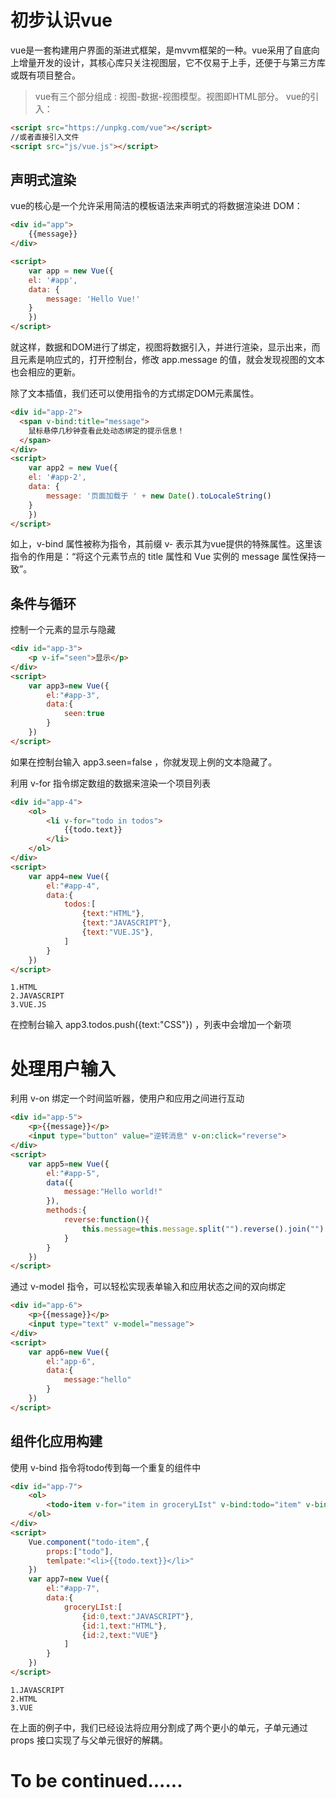 # 初步认识vue
vue是一套构建用户界面的渐进式框架，是mvvm框架的一种。vue采用了自底向上增量开发的设计，其核心库只关注视图层，它不仅易于上手，还便于与第三方库或既有项目整合。
> vue有三个部分组成 : 视图-数据-视图模型。视图即HTML部分。
> vue的引入：
```html
<script src="https://unpkg.com/vue"></script>
//或者直接引入文件
<script src="js/vue.js"></script>
```
## 声明式渲染
vue的核心是一个允许采用简洁的模板语法来声明式的将数据渲染进 DOM：
```html
<div id="app">
    {{message}}
</div>

<script>
    var app = new Vue({
    el: '#app',
    data: {
        message: 'Hello Vue!'
    }
    })
</script>
```
就这样，数据和DOM进行了绑定，视图将数据引入，并进行渲染，显示出来，而且元素是响应式的，打开控制台，修改 app.message 的值，就会发现视图的文本也会相应的更新。

除了文本插值，我们还可以使用指令的方式绑定DOM元素属性。
```html
<div id="app-2">
  <span v-bind:title="message">
    鼠标悬停几秒钟查看此处动态绑定的提示信息！
  </span>
</div>
<script>
    var app2 = new Vue({
    el: '#app-2',
    data: {
        message: '页面加载于 ' + new Date().toLocaleString()
    }
    })
</script>
```
如上，v-bind 属性被称为指令，其前缀 v- 表示其为vue提供的特殊属性。这里该指令的作用是：“将这个元素节点的 title 属性和 Vue 实例的 message 属性保持一致”。

## 条件与循环

控制一个元素的显示与隐藏
```html
<div id="app-3">
    <p v-if="seen">显示</p>
</div>
<script>
    var app3=new Vue({
        el:"#app-3",
        data:{
            seen:true
        }
    })
</script>
```
如果在控制台输入 app3.seen=false ，你就发现上例的文本隐藏了。

利用 v-for 指令绑定数组的数据来渲染一个项目列表
```html
<div id="app-4">
    <ol>
        <li v-for="todo in todos">
            {{todo.text}}
        </li>
    </ol>
</div>
<script>
    var app4=new Vue({
        el:"#app-4",
        data:{
            todos:[
                {text:"HTML"},
                {text:"JAVASCRIPT"},
                {text:"VUE.JS"},
            ]
        }
    })
</script>
```
```
1.HTML
2.JAVASCRIPT
3.VUE.JS
```
在控制台输入 app3.todos.push({text:"CSS"}) ，列表中会增加一个新项

# 处理用户输入
利用 v-on 绑定一个时间监听器，使用户和应用之间进行互动
```html
<div id="app-5">
    <p>{{message}}</p>
    <input type="button" value="逆转消息" v-on:click="reverse">
</div>
<script>
    var app5=new Vue({
        el:"#app-5",
        data({
            message:"Hello world!"
        }),
        methods:{
            reverse:function(){
                this.message=this.message.split("").reverse().join("")
            }
        }
    })
</script>
```
通过 v-model 指令，可以轻松实现表单输入和应用状态之间的双向绑定
```html
<div id="app-6">
    <p>{{message}}</p>
    <input type="text" v-model="message">
</div>
<script>
    var app6=new Vue({
        el:"app-6",
        data:{
            message:"hello"
        }
    })
</script>
```
## 组件化应用构建
使用 v-bind 指令将todo传到每一个重复的组件中
```html
<div id="app-7">
    <ol>
        <todo-item v-for="item in groceryLIst" v-bind:todo="item" v-bind:key="item.id"></todo-item>
    </ol>
</div>
<script>
    Vue.component("todo-item",{
        props:["todo"],
        temlpate:"<li>{{todo.text}}</li>"
    })
    var app7=new Vue({
        el:"#app-7",
        data:{
            groceryLIst:[
                {id:0,text:"JAVASCRIPT"},
                {id:1,text:"HTML"},
                {id:2,text:"VUE"}
            ]
        }
    })
</script>
```
```
1.JAVASCRIPT
2.HTML
3.VUE
```
在上面的例子中，我们已经设法将应用分割成了两个更小的单元，子单元通过 props 接口实现了与父单元很好的解耦。
# To be continued......